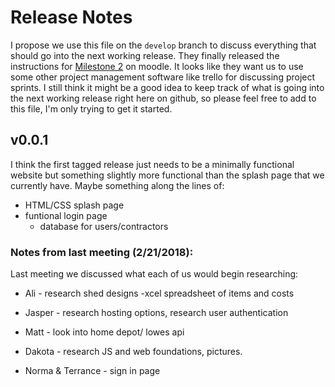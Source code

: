 # Release Notes

I propose we use this file on the `develop` branch to discuss everything that should go into the next working release. They finally released the instructions for [Milestone 2](https://moodle.cs.colorado.edu/pluginfile.php/77869/mod_resource/content/1/Milestone_Two_Requirements.pdf) on moodle. It looks like they want us to use some other project management software like trello for discussing project sprints. I still think it might be a good idea to keep track of what is going into the next working release right here on github, so please feel free to add to this file, I'm only trying to get it started.


## v0.0.1

I think the first tagged release just needs to be a minimally functional website but something slightly more functional than the splash page that we currently have. Maybe something along the lines of:

- HTML/CSS splash page
- funtional login page
    - database for users/contractors

### Notes from last meeting (2/21/2018):

Last meeting we discussed what each of us would begin researching:

- Ali - research shed designs
    -xcel spreadsheet of items and costs

- Jasper - research hosting options, research user authentication

- Matt - look into home depot/ lowes api

- Dakota - research JS and web foundations, pictures.

- Norma & Terrance - sign in page

